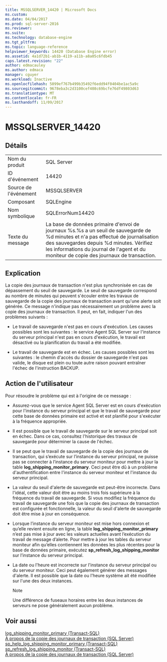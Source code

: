 ```yaml
---
title: MSSQLSERVER_14420 | Microsoft Docs
ms.custom: 
ms.date: 04/04/2017
ms.prod: sql-server-2016
ms.reviewer: 
ms.suite: 
ms.technology: database-engine
ms.tgt_pltfrm: 
ms.topic: language-reference
helpviewer_keywords: 14420 (Database Engine error)
ms.assetid: 4a1d72b1-ab1b-4119-a11b-a8a05c6fdb45
caps.latest.revision: "22"
author: edmacauley
ms.author: edmaca
manager: cguyer
ms.workload: Inactive
ms.openlocfilehash: 5099ef767b499b35492f6edd94f0404be1ac5a9c
ms.sourcegitcommit: 9678eba3c2d3100cef408c69bcfe76df49803d63
ms.translationtype: MT
ms.contentlocale: fr-FR
ms.lasthandoff: 11/09/2017
---
```

# <a name="mssqlserver14420"></a>MSSQLSERVER_14420
  
## <a name="details"></a>Détails  
  
|||  
|-|-|  
|Nom du produit|SQL Server|  
|ID d'événement|14420|  
|Source de l'événement|MSSQLSERVER|  
|Composant|SQLEngine|  
|Nom symbolique|SQLErrorNum14420|  
|Texte du message|La base de données primaire d'envoi de journaux %s.%s a un seuil de sauvegarde de %d minutes et n'a pas effectué de journalisation des sauvegardes depuis %d minutes. Vérifiez les informations du journal de l'agent et du moniteur de copie des journaux de transaction.|  
  
## <a name="explanation"></a>Explication  
La copie des journaux de transaction n'est plus synchronisée en cas de dépassement du seuil de sauvegarde. Le seuil de sauvegarde correspond au nombre de minutes qui peuvent s'écouler entre les travaux de sauvegarde de la copie des journaux de transaction avant qu'une alerte soit générée. Ce message n'indique pas nécessairement un problème avec la copie des journaux de transaction. Il peut, en fait, indiquer l'un des problèmes suivants :  
  
-   Le travail de sauvegarde n'est pas en cours d'exécution. Les causes possibles sont les suivantes : le service Agent SQL Server sur l'instance du serveur principal n'est pas en cours d'exécution, le travail est désactivé ou la planification du travail a été modifiée.  
  
-   Le travail de sauvegarde est en échec. Les causes possibles sont les suivantes : le chemin d'accès du dossier de sauvegarde n'est pas valide, le disque est plein ou toute autre raison pouvant entraîner l'échec de l'instruction BACKUP.  
  
## <a name="user-action"></a>Action de l'utilisateur  
Pour résoudre le problème qui est à l'origine de ce message :  
  
-   Assurez-vous que le service Agent SQL Server est en cours d'exécution pour l'instance du serveur principal et que le travail de sauvegarde pour cette base de données primaire est activé et est planifié pour s'exécuter à la fréquence appropriée.  
  
-   Il est possible que le travail de sauvegarde sur le serveur principal soit en échec. Dans ce cas, consultez l'historique des travaux de sauvegarde pour déterminer la cause de l'échec.  
  
-   Il se peut que le travail de sauvegarde de la copie des journaux de transaction, qui s’exécute sur l’instance du serveur principal, ne puisse pas se connecter à l’instance du serveur moniteur pour mettre à jour la table **log_shipping_monitor_primary**. Ceci peut être dû à un problème d'authentification entre l'instance du serveur moniteur et l'instance du serveur principal.  
  
-   La valeur du seuil d'alerte de sauvegarde est peut-être incorrecte. Dans l'idéal, cette valeur doit être au moins trois fois supérieure à la fréquence du travail de sauvegarde. Si vous modifiez la fréquence du travail de sauvegarde une fois que la copie des journaux de transaction est configurée et fonctionnelle, la valeur du seuil d'alerte de sauvegarde doit être mise à jour en conséquence.  
  
-   Lorsque l’instance du serveur moniteur est mise hors connexion et qu’elle revient ensuite en ligne, la table **log_shipping_monitor_primary** n’est pas mise à jour avec les valeurs actuelles avant l’exécution du travail de message d’alerte. Pour mettre à jour les tables du serveur moniteur afin qu’elles contiennent les données les plus récentes pour la base de données primaire, exécutez **sp_refresh_log_shipping_monitor** sur l’instance du serveur principal.  
  
-   La date ou l'heure est incorrecte sur l'instance du serveur principal ou du serveur moniteur. Ceci peut également générer des messages d'alerte. Il est possible que la date ou l'heure système ait été modifiée sur l'une des deux instances.  
  
    > [!NOTE]  
    > Une différence de fuseaux horaires entre les deux instances de serveurs ne pose généralement aucun problème.  
  
## <a name="see-also"></a>Voir aussi  
[log_shipping_monitor_primary &#40;Transact-SQL&#41;](~/relational-databases/system-tables/log-shipping-monitor-primary-transact-sql.md)  
[À propos de la copie des journaux de transaction &#40;SQL Server&#41;](~/database-engine/log-shipping/about-log-shipping-sql-server.md)  
[sp_help_log_shipping_monitor_primary &#40;Transact-SQL&#41;](~/relational-databases/system-stored-procedures/sp-help-log-shipping-monitor-primary-transact-sql.md)  
[sp_refresh_log_shipping_monitor &#40;Transact-SQL&#41;](~/relational-databases/system-stored-procedures/sp-help-log-shipping-monitor-transact-sql.md)  
[À propos de la copie des journaux de transaction &#40;SQL Server&#41;](~/database-engine/log-shipping/about-log-shipping-sql-server.md)  
  
